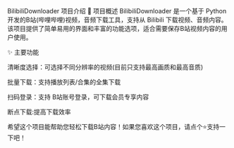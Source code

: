 BilibiliDownloader 项目介绍
📌 项目概述
BilibiliDownloader 是一个基于 Python 开发的B站(哔哩哔哩)视频，音频下载工具，支持从 Bilibili 下载视频、音频内容。该项目提供了简单易用的界面和丰富的功能选项，适合需要保存B站视频内容的用户使用。

✨ 主要功能

清晰度选择：可选择不同分辨率的视频(目前只支持最高画质和最高音质)

批量下载：支持播放列表/合集的全集下载

扫码登录：支持 B站账号登录，可下载会员专享内容

断点下载:提高下载效率

希望这个项目能帮助您轻松下载B站内容！如果您喜欢这个项目，请点个⭐支持一下吧！
